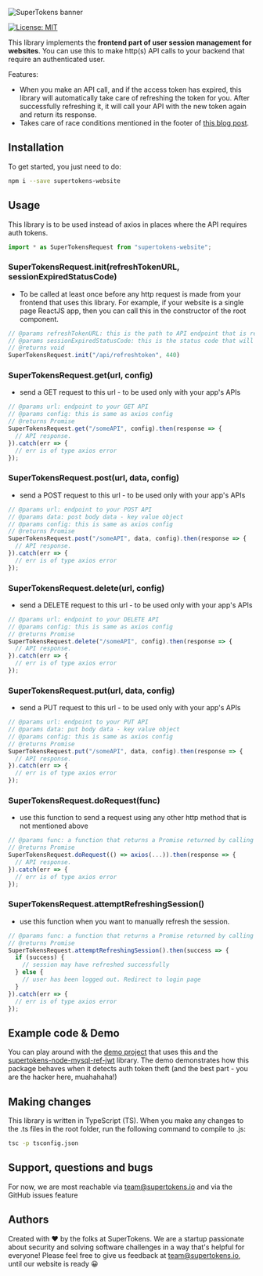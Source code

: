 ![SuperTokens banner](https://raw.githubusercontent.com/supertokens/supertokens-logo/master/images/Artboard%20%E2%80%93%2027%402x.png)

[![License: MIT](https://img.shields.io/badge/License-MIT-brightgreen.svg)](https://github.com/supertokens/supertokens-website/blob/master/LICENSE)

This library implements the **frontend part of user session management for websites**. You can use this to make http(s) API calls to your backend that require an authenticated user.

Features:
- When you make an API call, and if the access token has expired, this library will automatically take care of refreshing the token for you. After successfully refreshing it, it will call your API with the new token again and return its response.
- Takes care of race conditions mentioned in the footer of [this blog post](https://hackernoon.com/the-best-way-to-securely-manage-user-sessions-91f27eeef460).

## Installation
To get started, you just need to do:
```bash
npm i --save supertokens-website
```

## Usage
This library is to be used instead of axios in places where the API requires auth tokens.
```js
import * as SuperTokensRequest from "supertokens-website";
```
### SuperTokensRequest.init(refreshTokenURL, sessionExpiredStatusCode)
- To be called at least once before any http request is made from your frontend that uses this library. For example, if your website is a single page ReactJS app, then you can call this in the constructor of the root component.
```js
// @params refreshTokenURL: this is the path to API endpoint that is responsible for refreshing the session when the access token expires.
// @params sessionExpiredStatusCode: this is the status code that will be sent by any API that detects session expiry.
// @returns void
SuperTokensRequest.init("/api/refreshtoken", 440)
```
### SuperTokensRequest.get(url, config)
- send a GET request to this url - to be used only with your app's APIs
```js
// @params url: endpoint to your GET API
// @params config: this is same as axios config
// @returns Promise
SuperTokensRequest.get("/someAPI", config).then(response => {
  // API response.
}).catch(err => {
  // err is of type axios error
});
```
### SuperTokensRequest.post(url, data, config)
- send a POST request to this url - to be used only with your app's APIs
```js
// @params url: endpoint to your POST API
// @params data: post body data - key value object
// @params config: this is same as axios config
// @returns Promise
SuperTokensRequest.post("/someAPI", data, config).then(response => {
  // API response.
}).catch(err => {
  // err is of type axios error
});
```
### SuperTokensRequest.delete(url, config)
- send a DELETE request to this url - to be used only with your app's APIs
```js
// @params url: endpoint to your DELETE API
// @params config: this is same as axios config
// @returns Promise
SuperTokensRequest.delete("/someAPI", config).then(response => {
  // API response.
}).catch(err => {
  // err is of type axios error
});
```
### SuperTokensRequest.put(url, data, config)
- send a PUT request to this url - to be used only with your app's APIs
```js
// @params url: endpoint to your PUT API
// @params data: put body data - key value object
// @params config: this is same as axios config
// @returns Promise
SuperTokensRequest.put("/someAPI", data, config).then(response => {
  // API response.
}).catch(err => {
  // err is of type axios error
});
```
### SuperTokensRequest.doRequest(func)
- use this function to send a request using any other http method that is not mentioned above
```js
// @params func: a function that returns a Promise returned by calling the axios function
// @returns Promise
SuperTokensRequest.doRequest(() => axios(...)).then(response => {
  // API response.
}).catch(err => {
  // err is of type axios error
});
```
### SuperTokensRequest.attemptRefreshingSession()
- use this function when you want to manually refresh the session.
```js
// @params func: a function that returns a Promise returned by calling the axios function
// @returns Promise
SuperTokensRequest.attemptRefreshingSession().then(success => {
  if (success) {
    // session may have refreshed successfully 
  } else {
    // user has been logged out. Redirect to login page
  }
}).catch(err => {
  // err is of type axios error
});
```

## Example code & Demo
You can play around with the [demo project](https://github.com/supertokens/auth-demo) that uses this and the [supertokens-node-mysql-ref-jwt](https://github.com/supertokens/supertokens-node-mysql-ref-jwt) library. The demo demonstrates how this package behaves when it detects auth token theft (and the best part - you are the hacker here, muahahaha!)

## Making changes
This library is written in TypeScript (TS). When you make any changes to the .ts files in the root folder, run the following command to compile to .js:
```bash
tsc -p tsconfig.json
```
## Support, questions and bugs
For now, we are most reachable via team@supertokens.io and via the GitHub issues feature

## Authors
Created with :heart: by the folks at SuperTokens. We are a startup passionate about security and solving software challenges in a way that's helpful for everyone! Please feel free to give us feedback at team@supertokens.io, until our website is ready :grinning:

